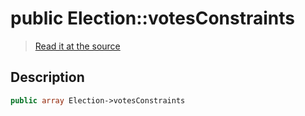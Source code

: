 # public Election::votesConstraints

> [Read it at the source](https://github.com/julien-boudry/Condorcet/blob/master/src/Election.php#L20)

## Description    

```php
public array Election->votesConstraints 
```


